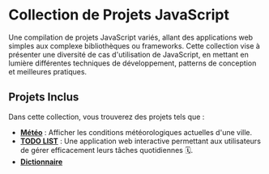 
# Collection de Projets JavaScript 

Une compilation de projets JavaScript variés, allant des applications web simples aux complexe bibliothèques ou frameworks. Cette collection vise à présenter une diversité de cas d'utilisation de JavaScript, en mettant en lumière différentes techniques de développement, patterns de conception et meilleures pratiques.

## Projets Inclus

Dans cette collection, vous trouverez des projets tels que :

- [**Météo**](https://github.com/alaminedione/Collection-de-Projets-JavaScript/tree/main/m%C3%A9t%C3%A9o) :  Afficher les conditions météorologiques actuelles d'une ville. 
- [**TODO LIST**](https://github.com/alaminedione/Collection-de-Projets-JavaScript/tree/main/todo-list) : Une application web interactive permettant aux utilisateurs de gérer efficacement leurs tâches quotidiennes 🗓️.
- [**Dictionnaire**](https://github.com/alaminedione/Collection-de-Projets-JavaScript/tree/main/Dictionnaire) 
